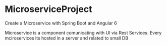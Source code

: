 # MicroserviceProject
Create a Microservice with Spring Boot and Angular 6

Microservice is a component comunicating with UI via Rest Services. Every mciroservices its hosted in a server and related to small DB
